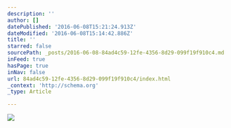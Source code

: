 ```yaml
---
description: ''
author: []
datePublished: '2016-06-08T15:21:24.913Z'
dateModified: '2016-06-08T15:14:42.886Z'
title: ''
starred: false
sourcePath: _posts/2016-06-08-84ad4c59-12fe-4356-8d29-099f19f910c4.md
inFeed: true
hasPage: true
inNav: false
url: 84ad4c59-12fe-4356-8d29-099f19f910c4/index.html
_context: 'http://schema.org'
_type: Article

---
```

![](https://the-grid-user-content.s3-us-west-2.amazonaws.com/ea54f686-5afb-4ff6-b0b7-51b79a7bb95f.png)